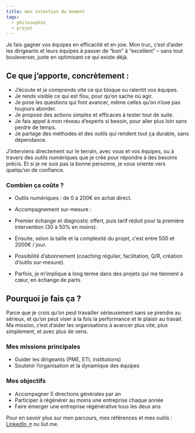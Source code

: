 ```yaml
---
title: mon intention du moment
tags:
  - philosophie
  - projet
---
```

Je fais gagner vos équipes en efficacité et en joie. Mon truc, c’est d’aider les dirigeants et leurs équipes à passer de “bon” à “excellent” – sans tout bouleverser, juste en optimisant ce qui existe déjà.


## Ce que j’apporte, concrètement :

- J’écoute et je comprends vite ce qui bloque ou ralentit vos équipes.
- Je rends visible ce qui est flou, pour qu’on sache où agir.
- Je pose les questions qui font avancer, même celles qu’on n’ose pas toujours aborder.
- Je propose des actions simples et efficaces à tester tout de suite.
- Je fais appel à mon réseau d’experts si besoin, pour aller plus loin sans perdre de temps.
- Je partage des méthodes et des outils qui rendent tout ça durable, sans dépendance.


J’interviens directement sur le terrain, avec vous et vos équipes, ou à travers des outils numériques que je crée pour répondre à des besoins précis. Et si je ne suis pas la bonne personne, je vous oriente vers quelqu’un de confiance.

  

### **Combien ça coûte ?**

- Outils numériques : de 0 à 200€ en achat direct.
- Accompagnement sur-mesure :

- Premier échange et diagnostic offert, puis tarif réduit pour la première intervention (30 à 50% en moins).
- Ensuite, selon la taille et la complexité du projet, c’est entre 500 et 2000€ / jour.

- Possibilité d’abonnement (coaching régulier, facilitation, Q/R, création d’outils sur-mesure).
- Parfois, je m’implique à long terme dans des projets qui me tiennent à cœur, en échange de parts.

  

## **Pourquoi je fais ça ?**


Parce que je crois qu’on peut travailler sérieusement sans se prendre au sérieux, et qu’on peut viser à la fois la performance et le plaisir au travail. Ma mission, c’est d’aider les organisations à avancer plus vite, plus simplement, et avec plus de sens.

  

### **Mes missions principales**

- Guider les dirigeants (PME, ETI, institutions)
- Soutenir l’organisation et la dynamique des équipes

  

### **Mes objectifs**

- Accompagner 5 directions générales par an
- Participer à régénérer au moins une entreprise chaque année
- Faire émerger une entreprise régénérative tous les deux ans

  
Pour en savoir plus sur mon parcours, mes références et mes outils : [LinkedIn ↗](https://www.linkedin.com/in/liut/) ou liut.me.